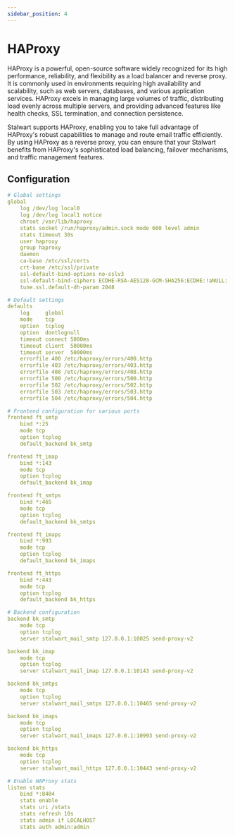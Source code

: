 ```yaml
---
sidebar_position: 4
---
```


# HAProxy

HAProxy is a powerful, open-source software widely recognized for its high performance, reliability, and flexibility as a load balancer and reverse proxy. It is commonly used in environments requiring high availability and scalability, such as web servers, databases, and various application services. HAProxy excels in managing large volumes of traffic, distributing load evenly across multiple servers, and providing advanced features like health checks, SSL termination, and connection persistence.

Stalwart supports HAProxy, enabling you to take full advantage of HAProxy's robust capabilities to manage and route email traffic efficiently. By using HAProxy as a reverse proxy, you can ensure that your Stalwart benefits from HAProxy's sophisticated load balancing, failover mechanisms, and traffic management features.

## Configuration

```yaml
# Global settings
global
    log /dev/log local0
    log /dev/log local1 notice
    chroot /var/lib/haproxy
    stats socket /run/haproxy/admin.sock mode 660 level admin
    stats timeout 30s
    user haproxy
    group haproxy
    daemon
    ca-base /etc/ssl/certs
    crt-base /etc/ssl/private
    ssl-default-bind-options no-sslv3
    ssl-default-bind-ciphers ECDHE-RSA-AES128-GCM-SHA256:ECDHE:!aNULL:!eNULL:!EXPORT:!DES:!3DES:!MD5:!DSS:!RC4
    tune.ssl.default-dh-param 2048

# Default settings
defaults
    log     global
    mode    tcp
    option  tcplog
    option  dontlognull
    timeout connect 5000ms
    timeout client  50000ms
    timeout server  50000ms
    errorfile 400 /etc/haproxy/errors/400.http
    errorfile 403 /etc/haproxy/errors/403.http
    errorfile 408 /etc/haproxy/errors/408.http
    errorfile 500 /etc/haproxy/errors/500.http
    errorfile 502 /etc/haproxy/errors/502.http
    errorfile 503 /etc/haproxy/errors/503.http
    errorfile 504 /etc/haproxy/errors/504.http

# Frontend configuration for various ports
frontend ft_smtp
    bind *:25
    mode tcp
    option tcplog
    default_backend bk_smtp

frontend ft_imap
    bind *:143
    mode tcp
    option tcplog
    default_backend bk_imap

frontend ft_smtps
    bind *:465
    mode tcp
    option tcplog
    default_backend bk_smtps

frontend ft_imaps
    bind *:993
    mode tcp
    option tcplog
    default_backend bk_imaps

frontend ft_https
    bind *:443
    mode tcp
    option tcplog
    default_backend bk_https

# Backend configuration
backend bk_smtp
    mode tcp
    option tcplog
    server stalwart_mail_smtp 127.0.0.1:10025 send-proxy-v2

backend bk_imap
    mode tcp
    option tcplog
    server stalwart_mail_imap 127.0.0.1:10143 send-proxy-v2

backend bk_smtps
    mode tcp
    option tcplog
    server stalwart_mail_smtps 127.0.0.1:10465 send-proxy-v2

backend bk_imaps
    mode tcp
    option tcplog
    server stalwart_mail_imaps 127.0.0.1:10993 send-proxy-v2

backend bk_https
    mode tcp
    option tcplog
    server stalwart_mail_https 127.0.0.1:10443 send-proxy-v2

# Enable HAProxy stats
listen stats
    bind *:8404
    stats enable
    stats uri /stats
    stats refresh 10s
    stats admin if LOCALHOST
    stats auth admin:admin
```
